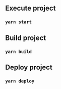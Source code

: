 ## Execute project

### `yarn start`


## Build project

### `yarn build`

## Deploy project

### `yarn deploy`

